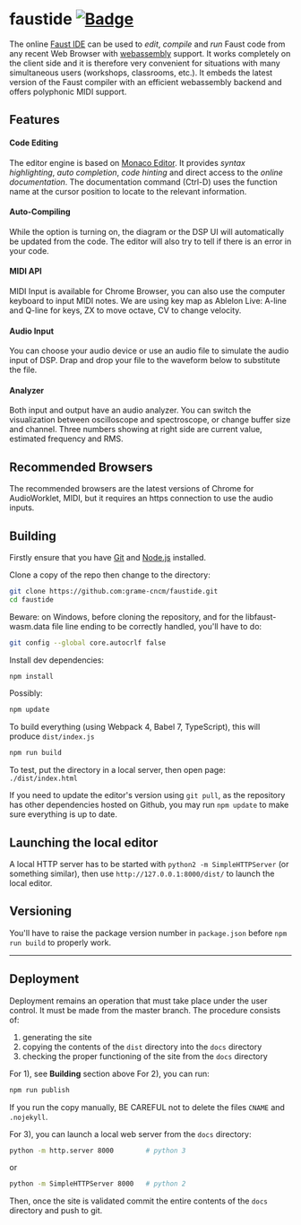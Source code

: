 # faustide [![Badge](https://img.shields.io/badge/link-996.icu-%23FF4D5B.svg?style=flat-square)](https://996.icu/#/en_US)

The online [Faust IDE](https://faustide.grame.fr) can be used to _edit_, _compile_ and _run_ Faust code from any recent Web Browser with [webassembly](http://webassembly.org) support. It works completely on the client side and it is therefore very convenient for situations with many simultaneous users (workshops, classrooms, etc.). It embeds the latest version of the Faust compiler with an efficient webassembly backend and offers polyphonic MIDI support.

## Features

#### Code Editing
The editor engine is based on [Monaco Editor](https://microsoft.github.io/monaco-editor/). It provides _syntax highlighting_, _auto completion_, _code hinting_ and direct access to the _online documentation_. The documentation command (Ctrl-D) uses the function name at the cursor position to locate to the relevant information.

#### Auto-Compiling
While the option is turning on, the diagram or the DSP UI will automatically be updated from the code. The editor will also try to tell if there is an error in your code. 

#### MIDI API
MIDI Input is available for Chrome Browser, you can also use the computer keyboard to input MIDI notes. We are using key map as Ablelon Live: A-line and Q-line for keys, ZX to move octave, CV to change velocity.

#### Audio Input
You can choose your audio device or use an audio file to simulate the audio input of DSP. Drap and drop your file to the waveform below to substitute the file. 

#### Analyzer
Both input and output have an audio analyzer. You can switch the visualization between oscilloscope and spectroscope, or change buffer size and channel. Three numbers showing at right side are current value, estimated frequency and RMS.

## Recommended Browsers

The recommended browsers are the latest versions of Chrome for AudioWorklet, MIDI, but it requires an https connection to use the audio inputs.

## Building

Firstly ensure that you have [Git](https://git-scm.com/downloads) and [Node.js](https://nodejs.org/) installed.

Clone a copy of the repo then change to the directory:

```bash
git clone https://github.com:grame-cncm/faustide.git
cd faustide
```
Beware: on Windows, before cloning the repository, and for the libfaust-wasm.data file line ending to be correctly handled, you'll have to do: 

```bash
git config --global core.autocrlf false
```

Install dev dependencies:

```bash
npm install
```

Possibly:

```bash
npm update
```

To build everything (using Webpack 4, Babel 7, TypeScript), this will produce `dist/index.js`
```bash
npm run build
```

To test, put the directory in a local server, then open page: `./dist/index.html`

If you need to update the editor's version using `git pull`, as the repository has other dependencies hosted on Github, you may run `npm update` to make sure everything is up to date.

## Launching the local editor

A local HTTP server has to be started with `python2 -m SimpleHTTPServer` (or something similar), then use `http://127.0.0.1:8000/dist/` to launch the local editor.


## Versioning 

You'll have to raise the package version number in `package.json` before `npm run build` to properly work.


------

## Deployment

Deployment remains an operation that must take place under the user control. It must be made from the master branch. The procedure consists of:

1) generating the site
2) copying the contents of the `dist` directory into the `docs` directory
3) checking the proper functioning of the site from the `docs` directory

For 1), see **Building** section above
For 2), you can run:

```bash
npm run publish
```
If you run the copy manually, BE CAREFUL not to delete the files `CNAME` and `.nojekyll`.

For 3), you can launch a local web server from the `docs` directory:

```bash
python -m http.server 8000        # python 3
```
or
```bash
python -m SimpleHTTPServer 8000   # python 2
```

Then, once the site is validated commit the entire contents of the `docs` directory and push to git.
 
